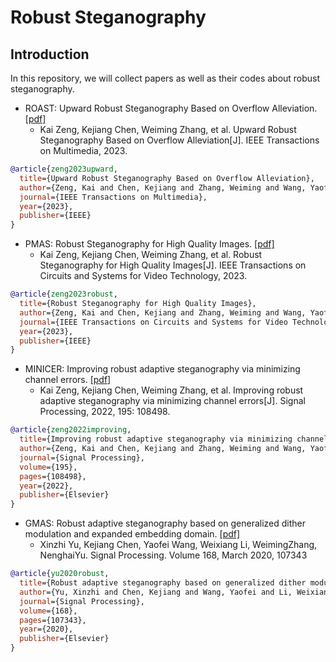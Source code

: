 # Robust Steganography 

## Introduction
In this repository, we will collect papers as well as their codes about robust steganography.

- ROAST: Upward Robust Steganography Based on Overflow Alleviation. [[pdf]](https://ieeexplore.ieee.org/document/10093140/)
   - Kai Zeng, Kejiang Chen, Weiming Zhang, et al. Upward Robust Steganography Based on Overflow Alleviation[J]. IEEE Transactions on Multimedia, 2023.
``` bibtex
@article{zeng2023upward,
  title={Upward Robust Steganography Based on Overflow Alleviation},
  author={Zeng, Kai and Chen, Kejiang and Zhang, Weiming and Wang, Yaofei},
  journal={IEEE Transactions on Multimedia},
  year={2023},
  publisher={IEEE}
}
```

- PMAS: Robust Steganography for High Quality Images. [[pdf]](https://ieeexplore.ieee.org/document/10057024/)
   - Kai Zeng, Kejiang Chen, Weiming Zhang, et al. Robust Steganography for High Quality Images[J]. IEEE Transactions on Circuits and Systems for Video Technology, 2023.

``` bibtex
@article{zeng2023robust,
  title={Robust Steganography for High Quality Images},
  author={Zeng, Kai and Chen, Kejiang and Zhang, Weiming and Wang, Yaofei and Yu, Nenghai},
  journal={IEEE Transactions on Circuits and Systems for Video Technology},
  year={2023},
  publisher={IEEE}
}
```


- MINICER: Improving robust adaptive steganography via minimizing channel errors. [[pdf]](https://www.sciencedirect.com/science/article/abs/pii/S0165168422000457) 
   - Kai Zeng, Kejiang Chen, Weiming Zhang, et al. Improving robust adaptive steganography via minimizing channel errors[J]. Signal Processing, 2022, 195: 108498.

``` bibtex
@article{zeng2022improving,
  title={Improving robust adaptive steganography via minimizing channel errors},
  author={Zeng, Kai and Chen, Kejiang and Zhang, Weiming and Wang, Yaofei and Yu, Nenghai},
  journal={Signal Processing},
  volume={195},
  pages={108498},
  year={2022},
  publisher={Elsevier}
}
```

- GMAS: Robust adaptive steganography based on generalized dither modulation and expanded embedding domain. [[pdf]](https://www.sciencedirect.com/science/article/abs/pii/S0165168419303962) 
  - Xinzhi Yu, Kejiang Chen, Yaofei Wang, Weixiang Li, WeimingZhang, NenghaiYu. Signal Processing. Volume 168, March 2020, 107343

``` bibtex
@article{yu2020robust,
  title={Robust adaptive steganography based on generalized dither modulation and expanded embedding domain},
  author={Yu, Xinzhi and Chen, Kejiang and Wang, Yaofei and Li, Weixiang and Zhang, Weiming and Yu, Nenghai},
  journal={Signal Processing},
  volume={168},
  pages={107343},
  year={2020},
  publisher={Elsevier}
}
```







